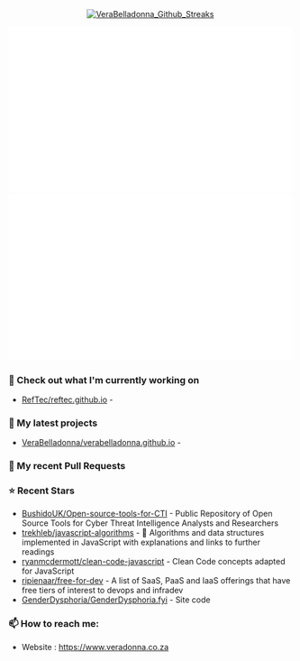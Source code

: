 <p align="center"><a href="https://github.com/denvercoder1/github-readme-streak-stats">
  <img align="center" src="http://github-readme-streak-stats.herokuapp.com/?user=VeraBelladonna&background=DD272700&currStreakNum=7B8B8B&sideNums=7B8B8B&currStreakLabel=7B8B8B&sideLabels=7B8B8B&dates=7B8B8B" alt="VeraBelladonna_Github_Streaks"/>
</a></p>

<p align="center"><img src="https://github.com/VeraBelladonna/VeraBelladonna/blob/output/generated/languages.svg" alt="VeraBelladonna_Coding_Language_Usage" />
<img src="https://github.com/VeraBelladonna/VeraBelladonna/blob/output/generated/overview.svg" alt="VeraBelladonna_Github_Stats" /></p>

### 👷 Check out what I'm currently working on

- [RefTec/reftec.github.io](https://github.com/RefTec/reftec.github.io) - 
### 🌱 My latest projects

- [VeraBelladonna/verabelladonna.github.io](https://github.com/VeraBelladonna/verabelladonna.github.io) - 
### 🔨 My recent Pull Requests

### ⭐ Recent Stars

- [BushidoUK/Open-source-tools-for-CTI](https://github.com/BushidoUK/Open-source-tools-for-CTI) - Public Repository of Open Source Tools for Cyber Threat Intelligence Analysts and Researchers
- [trekhleb/javascript-algorithms](https://github.com/trekhleb/javascript-algorithms) - 📝 Algorithms and data structures implemented in JavaScript with explanations and links to further readings
- [ryanmcdermott/clean-code-javascript](https://github.com/ryanmcdermott/clean-code-javascript) - Clean Code concepts adapted for JavaScript
- [ripienaar/free-for-dev](https://github.com/ripienaar/free-for-dev) - A list of SaaS, PaaS and IaaS offerings that have free tiers of interest to devops and infradev
- [GenderDysphoria/GenderDysphoria.fyi](https://github.com/GenderDysphoria/GenderDysphoria.fyi) - Site code
### 📫 How to reach me:
  - Website   : <https://www.veradonna.co.za>
